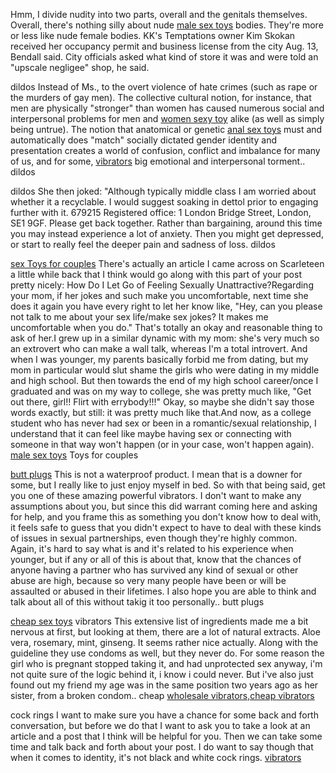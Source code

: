 Hmm, I divide nudity into two parts, overall and the genitals
themselves. Overall, there's nothing silly about nude [male sex
toys](http://4squarescafe.com/he-had-been-interested-in-this-girl-for-a-long-time-two/)
bodies. They're more or less like nude female bodies. KK's Temptations
owner Kim Skokan received her occupancy permit and business license from
the city Aug. 13, Bendall said. City officials asked what kind of store
it was and were told an "upscale negligee" shop, he said.

dildos Instead of Ms., to the overt violence of hate crimes (such as
rape or the murders of gay men). The collective cultural notion, for
instance, that men are physically "stronger" than women has caused
numerous social and interpersonal problems for men and [women sexy
toy](http://digi2mobi.com/2014/06/19/the-bottom-20-percent-of-households-produced-nearly-half-the/)
alike (as well as simply being untrue). The notion that anatomical or
genetic [anal sex toys](http://sommaire-beaute.com/?p=6297) must and
automatically does "match" socially dictated gender identity and
presentation creates a world of confusion, conflict and imbalance for
many of us, and for some,
[vibrators](http://ademsforum.ru/index.php?topic=600534.0) big emotional
and interpersonal torment.. dildos

dildos She then joked: "Although typically middle class I am worried
about whether it a recyclable. I would suggest soaking in dettol prior
to engaging further with it. 679215 Registered office: 1 London Bridge
Street, London, SE1 9GF. Please get back together. Rather than
bargaining, around this time you may instead experience a lot of
anxiety. Then you might get depressed, or start to really feel the
deeper pain and sadness of loss. dildos

[sex Toys for
couples](http://escudoweb.com/index.php/the-back-of-my-left-leg-becomes-a-nexus-of-pain/)
There's actually an article I came across on Scarleteen a little while
back that I think would go along with this part of your post pretty
nicely: How Do I Let Go of Feeling Sexually Unattractive?Regarding your
mom, if her jokes and such make you uncomfortable, next time she does it
again you have every right to let her know like, "Hey, can you please
not talk to me about your sex life/make sex jokes? It makes me
uncomfortable when you do." That's totally an okay and reasonable thing
to ask of her.I grew up in a similar dynamic with my mom: she's very
much so an extrovert who can make a wall talk, whereas I'm a total
introvert. And when I was younger, my parents basically forbid me from
dating, but my mom in particular would slut shame the girls who were
dating in my middle and high school. But then towards the end of my high
school career/once I graduated and was on my way to college, she was
pretty much like, "Get out there, girl\!\! Flirt with errybody\!\!\!"
Okay, so maybe she didn't say those words exactly, but still: it was
pretty much like that.And now, as a college student who has never had
sex or been in a romantic/sexual relationship, I understand that it can
feel like maybe having sex or connecting with someone in that way won't
happen (or in your case, won't happen again). [male sex
toys](http://blog.nazdeeq.com/2013/10/01/it-is-not-meant-to-and-cannot-substitute-for-advice-or-care/)
Toys for couples

[butt
plugs](http://swanseastormwbc.co.uk/2014/03/06/to-inquire-about-a-licence-to-reproduce-material/)
This is not a waterproof product. I mean that is a downer for some, but
I really like to just enjoy myself in bed. So with that being said, get
you one of these amazing powerful vibrators. I don't want to make any
assumptions about you, but since this did warrant coming here and asking
for help, and you frame this as something you don't know how to deal
with, it feels safe to guess that you didn't expect to have to deal with
these kinds of issues in sexual partnerships, even though they're highly
common. Again, it's hard to say what is and it's related to his
experience when younger, but if any or all of this is about that, know
that the chances of anyone having a partner who has survived any kind of
sexual or other abuse are high, because so very many people have been or
will be assaulted or abused in their lifetimes. I also hope you are able
to think and talk about all of this without takig it too personally..
butt plugs

[cheap sex toys](http://www.bptc-tn.com/double-penetration-toys/)
vibrators This extensive list of ingredients made me a bit nervous at
first, but looking at them, there are a lot of natural extracts. Aloe
vera, rosemary, mint, ginseng. It seems rather nice actually. Along with
the guideline they use condoms as well, but they never do. For some
reason the girl who is pregnant stopped taking it, and had unprotected
sex anyway, i'm not quite sure of the logic behind it, i know i could
never. But i've also just found out my friend my age was in the same
position two years ago as her sister, from a broken condom.. cheap
[wholesale vibrators,cheap
vibrators](http://www.cordy-world.com/i-do-like-being-a-voyeur-and-get-very-into-watching-other/)

cock rings I want to make sure you have a chance for some back and forth
conversation, but before we do that I want to ask you to take a look at
an article and a post that I think will be helpful for you. Then we can
take some time and talk back and forth about your post. I do want to say
though that when it comes to identity, it's not black and white cock
rings.
[vibrators](http://gepedent.dk/so-long-as-the-base-of-the-condom-is-firmly-on-the-base-of/)